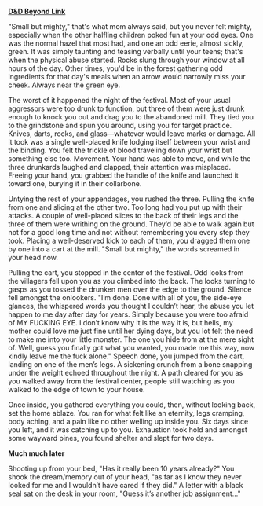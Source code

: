 **[D&D Beyond Link](https://www.dndbeyond.com/characters/114510885)**

"Small but mighty," that's what mom always said, but you never felt mighty, especially when the other halfling children poked fun at your odd eyes. One was the normal hazel that most had, and one an odd eerie, almost sickly, green. It was simply taunting and teasing verbally until your teens; that's when the physical abuse started. Rocks slung through your window at all hours of the day. Other times, you'd be in the forest gathering odd ingredients for that day's meals when an arrow would narrowly miss your cheek. Always near the green eye.

The worst of it happened the night of the festival. Most of your usual aggressors were too drunk to function, but three of them were just drunk enough to knock you out and drag you to the abandoned mill. They tied you to the grindstone and spun you around, using you for target practice. Knives, darts, rocks, and glass—whatever would leave marks or damage. All it took was a single well-placed knife lodging itself between your wrist and the binding. You felt the trickle of blood traveling down your wrist but something else too. Movement. Your hand was able to move, and while the three drunkards laughed and clapped, their attention was misplaced. Freeing your hand, you grabbed the handle of the knife and launched it toward one, burying it in their collarbone.

Untying the rest of your appendages, you rushed the three. Pulling the knife from one and slicing at the other two. Too long had you put up with their attacks. A couple of well-placed slices to the back of their legs and the three of them were writhing on the ground. They’d be able to walk again but not for a good long time and not without remembering you every step they took. Placing a well-deserved kick to each of them, you dragged them one by one into a cart at the mill. "Small but mighty," the words screamed in your head now.

Pulling the cart, you stopped in the center of the festival. Odd looks from the villagers fell upon you as you climbed into the back. The looks turning to gasps as you tossed the drunken men over the edge to the ground. Silence fell amongst the onlookers. "I’m done. Done with all of you, the side-eye glances, the whispered words you thought I couldn’t hear, the abuse you let happen to me day after day for years. Simply because you were too afraid of MY FUCKING EYE. I don’t know why it is the way it is, but hells, my mother could love me just fine until her dying days, but you lot felt the need to make me into your little monster. The one you hide from at the mere sight of. Well, guess you finally got what you wanted, you made me this way, now kindly leave me the fuck alone." Speech done, you jumped from the cart, landing on one of the men’s legs. A sickening crunch from a bone snapping under the weight echoed throughout the night. A path cleared for you as you walked away from the festival center, people still watching as you walked to the edge of town to your house.

Once inside, you gathered everything you could, then, without looking back, set the home ablaze. You ran for what felt like an eternity, legs cramping, body aching, and a pain like no other welling up inside you. Six days since you left, and it was catching up to you. Exhaustion took hold and amongst some wayward pines, you found shelter and slept for two days.

**Much much later**

Shooting up from your bed, "Has it really been 10 years already?" You shook the dream/memory out of your head, "as far as I know they never looked for me and I wouldn’t have cared if they did." A letter with a black seal sat on the desk in your room, "Guess it’s another job assignment…"
